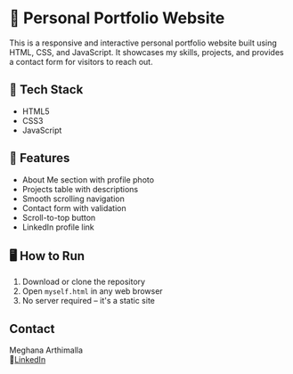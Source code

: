# 💼 Personal Portfolio Website

This is a responsive and interactive personal portfolio website built using HTML, CSS, and JavaScript. It showcases my skills, projects, and provides a contact form for visitors to reach out.

## 🔧 Tech Stack
- HTML5  
- CSS3  
- JavaScript

## 📂 Features
- About Me section with profile photo  
- Projects table with descriptions  
- Smooth scrolling navigation  
- Contact form with validation  
- Scroll-to-top button  
- LinkedIn profile link

## 🖥️ How to Run
1. Download or clone the repository  
2. Open `myself.html` in any web browser  
3. No server required – it's a static site

## Contact
Meghana Arthimalla   
🔗[LinkedIn](https://www.linkedin.com/in/meghana-arthimalla-8187a4289)

